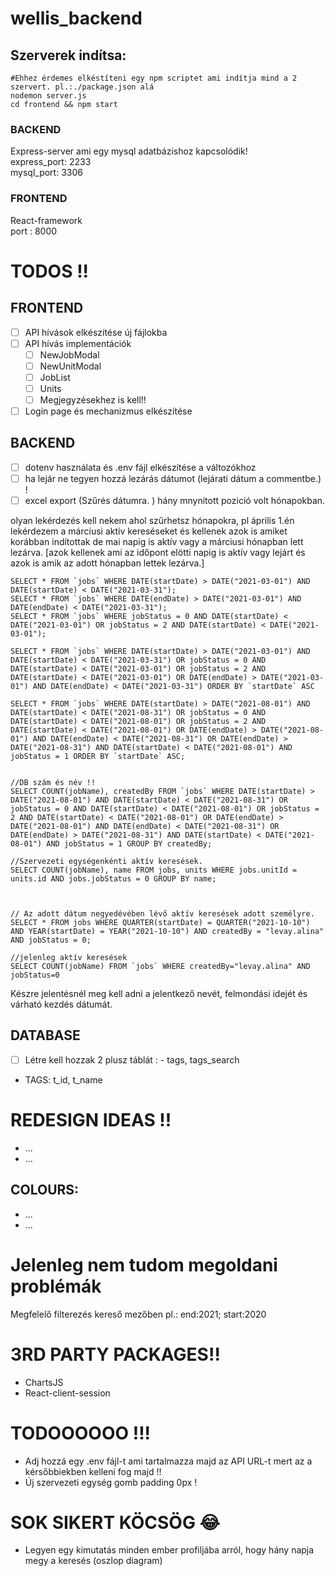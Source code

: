 # wellis_backend
## Szerverek indítsa: 
```SH
#Ehhez érdemes elkéstíteni egy npm scriptet ami indítja mind a 2 szervert. pl.:./package.json alá
nodemon server.js
cd frontend && npm start
```
### BACKEND
Express-server ami egy mysql adatbázishoz kapcsolódik!  
express_port: 2233  
mysql_port: 3306  

### FRONTEND
React-framework  
port
: 8000  

# TODOS !!

## FRONTEND
- [ ] API hívások elkészítése új fájlokba
- [ ] API hívás implementációk 
  - [ ] NewJobModal
  - [ ] NewUnitModal
  - [ ] JobList
  - [ ] Units
  - [ ] Megjegyzésekhez is kell!!
- [ ] Login page és mechanizmus elkészítése

## BACKEND
- [ ] dotenv használata és .env fájl elkészítése a változókhoz
- [ ] ha lejár ne tegyen hozzá lezárás dátumot (lejárati dátum a commentbe.) ! 
- [ ] excel export (Szűrés dátumra. ) hány mnynitott pozició volt hónapokban.

olyan lekérdezés kell nekem ahol szűrhetsz hónapokra, pl április 1.én lekérdezem a márciusi aktív kereséseket és kellenek azok is amiket korábban indítottak de mai napig is aktív vagy a márciusi hónapban lett lezárva.  [azok kellenek ami az időpont elötti napig is aktív vagy lejárt és azok is amik az adott hónapban lettek lezárva.] 

```
SELECT * FROM `jobs` WHERE DATE(startDate) > DATE("2021-03-01") AND DATE(startDate) < DATE("2021-03-31");
SELECT * FROM `jobs` WHERE DATE(endDate) > DATE("2021-03-01") AND DATE(endDate) < DATE("2021-03-31");
SELECT * FROM `jobs` WHERE jobStatus = 0 AND DATE(startDate) < DATE("2021-03-01") OR jobStatus = 2 AND DATE(startDate) < DATE("2021-03-01");

SELECT * FROM `jobs` WHERE DATE(startDate) > DATE("2021-03-01") AND DATE(startDate) < DATE("2021-03-31") OR jobStatus = 0 AND DATE(startDate) < DATE("2021-03-01") OR jobStatus = 2 AND DATE(startDate) < DATE("2021-03-01") OR DATE(endDate) > DATE("2021-03-01") AND DATE(endDate) < DATE("2021-03-31") ORDER BY `startDate` ASC

SELECT * FROM `jobs` WHERE DATE(startDate) > DATE("2021-08-01") AND DATE(startDate) < DATE("2021-08-31") OR jobStatus = 0 AND DATE(startDate) < DATE("2021-08-01") OR jobStatus = 2 AND DATE(startDate) < DATE("2021-08-01") OR DATE(endDate) > DATE("2021-08-01") AND DATE(endDate) < DATE("2021-08-31") OR DATE(endDate) > DATE("2021-08-31") AND DATE(startDate) < DATE("2021-08-01") AND jobStatus = 1 ORDER BY `startDate` ASC;


//DB szám és név !! 
SELECT COUNT(jobName), createdBy FROM `jobs` WHERE DATE(startDate) > DATE("2021-08-01") AND DATE(startDate) < DATE("2021-08-31") OR jobStatus = 0 AND DATE(startDate) < DATE("2021-08-01") OR jobStatus = 2 AND DATE(startDate) < DATE("2021-08-01") OR DATE(endDate) > DATE("2021-08-01") AND DATE(endDate) < DATE("2021-08-31") OR DATE(endDate) > DATE("2021-08-31") AND DATE(startDate) < DATE("2021-08-01") AND jobStatus = 1 GROUP BY createdBy;

//Szervezeti egységenkénti aktív keresések. 
SELECT COUNT(jobName), name FROM jobs, units WHERE jobs.unitId = units.id AND jobs.jobStatus = 0 GROUP BY name;



// Az adott dátum negyedévében lévő aktív keresések adott személyre.
SELECT * FROM jobs WHERE QUARTER(startDate) = QUARTER("2021-10-10") AND YEAR(startDate) = YEAR("2021-10-10") AND createdBy = "levay.alina" AND jobStatus = 0;

//jelenleg aktív keresések 
SELECT COUNT(jobName) FROM `jobs` WHERE createdBy="levay.alina" AND jobStatus=0
```

Készre jelentésnél meg kell adni a jelentkező nevét, felmondási idejét és várható kezdés dátumát.
## DATABASE

- [ ] Létre kell hozzak 2 plusz táblát : - tags, tags_search  
- TAGS: t_id, t_name




# REDESIGN IDEAS !!
- ...
- ...

## COLOURS: 
- ...
- ...


# Jelenleg nem tudom megoldani problémák 
Megfelelő filterezés kereső mezőben pl.: end:2021; start:2020

# 3RD PARTY PACKAGES!!
- ChartsJS
- React-client-session

# TODOOOOOO !!! 

- Adj hozzá egy .env fájl-t ami tartalmazza majd az API URL-t mert az a kérsőbbiekben kelleni fog majd !! 
- Új szervezeti egység gomb padding 0px !
# SOK SIKERT KÖCSÖG :joy:
- Legyen egy kimutatás minden ember profiljába arról, hogy hány napja megy a keresés (oszlop diagram)